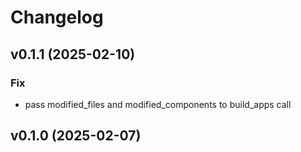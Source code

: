 # Changelog

## v0.1.1 (2025-02-10)

### Fix

- pass modified_files and modified_components to build_apps call

## v0.1.0 (2025-02-07)
